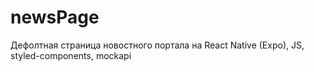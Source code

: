 # newsPage

Дефолтная страница новостного портала на React Native (Expo), JS, styled-components, mockapi
